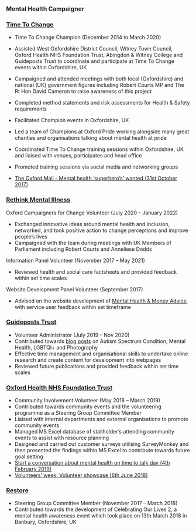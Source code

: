 ### Mental Health Campaigner

### [Time To Change](https://www.time-to-change.org.uk/)

-	Time To Change Champion (December 2014 to March 2020)
-	Assisted West Oxfordshire District Council, Witney Town Council, Oxford Health NHS Foundation Trust, Abingdon & Witney College and Guideposts Trust to coordinate and participate at Time To Change events within Oxfordshire, UK
-	Campaigned and attended meetings with both local (Oxfordshire) and national (UK) government figures including Robert Courts MP and The Rt Hon David Cameron to raise awareness of this project
-	Completed method statements and risk assessments for Health & Safety requirements
-	Facilitated Champion events in Oxfordshire, UK
-	Led a team of Champions at Oxford Pride working alongside many great charities and organisations talking about mental health at pride
-	Coordinated Time To Change training sessions within Oxfordshire, UK and liaised with venues, participates and head office
-	Promoted training sessions via social media and networking groups

-	[The Oxford Mail - Mental health ‘superhero’s’ wanted (31st October 2017)](https://www.oxfordmail.co.uk/news/news_bites/15630693.mental-health-superheroes-wanted/)


### [Rethink Mental Illness](https://www.rethink.org/)

Oxford Campaigners for Change Volunteer (July 2020 – January 2022)
-	Exchanged innovative ideas around mental health and inclusion, networked, and took positive action to change perceptions and improve people’s lives
-	Campaigned with the team during meetings with UK Members of Parliament including Robert Courts and Anneliese Dodds


Information Panel Volunteer (November 2017 – May 2021)
-	Reviewed health and social care factsheets and provided feedback within set time scales

Website Development Panel Volunteer (September 2017)
-	Advised on the website development of [Mental Health & Money Advice](https://www.mentalhealthandmoneyadvice.org/), with service user feedback within set timeframe


### [Guideposts Trust](https://guideposts.org.uk/)

-	Volunteer Administrator (July 2019 – Nov 2020)
-	Contributed towards [blog posts](https://guideposts.org.uk/pauls-blogs/) on Autism Spectrum Condition, Mental Health, LGBTQI+ and Photography
-	Effective time management and organisational skills to undertake online research and create content for development into webpages
-	Reviewed future publications and provided feedback within set time scales


### [Oxford Health NHS Foundation Trust](https://www.oxfordhealth.nhs.uk/)

-	Community Involvement Volunteer (May 2018 – March 2019)
-	Contributed towards community events and the volunteering programme as a Steering Group Committee Member
-	Liaised with internal departments and external organisations to promote community events
-	Managed MS Excel database of stallholder’s attending community events to assist with resource planning
-	Designed and carried out customer surveys utilising SurveyMonkey and then presented the findings within MS Excel to contribute towards future goal setting
-	[Start a conversation about mental health on time to talk day (4th February 2019)](
https://www.oxfordhealth.nhs.uk/news/start-a-conversation-about-mental-health-on-time-to-talk-day/)
-	[Volunteers’ week: Volunteer showcase (6th June 2018)](https://www.oxfordhealth.nhs.uk/news/volunteers-week-volunteer-showcase/)

### [Restore](https://www.restore.org.uk/)

-	Steering Group Committee Member (November 2017 – March 2018)
-	Contributed towards the development of Celebrating Our Lives 2, a mental health awareness event which took place on 13th March 2018 in Banbury, Oxfordshire, UK
